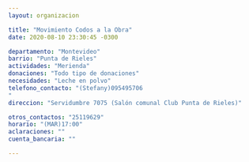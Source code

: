 ```yaml
---
layout: organizacion

title: "Movimiento Codos a la Obra"
date: 2020-08-10 23:30:45 -0300

departamento: "Montevideo"
barrio: "Punta de Rieles"
actividades: "Merienda"
donaciones: "Todo tipo de donaciones"
necesidades: "Leche en polvo"
telefono_contacto: "(Stefany)095495706
"
direccion: "Servidumbre 7075 (Salón comunal Club Punta de Rieles)"

otros_contactos: "25119629"
horario: "(MAR)17:00"
aclaraciones: ""
cuenta_bancaria: ""

---
```

